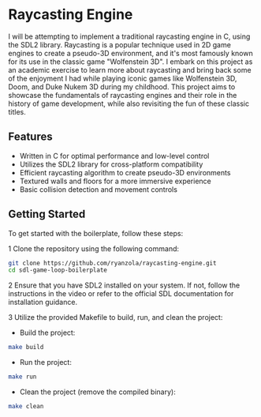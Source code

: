 # Raycasting Engine

I will be attempting to implement a traditional raycasting engine in C, using the SDL2 library. Raycasting is a popular technique used in 2D game engines to create a pseudo-3D environment, and it's most famously known for its use in the classic game "Wolfenstein 3D". I embark on this project as an academic exercise to learn more about raycasting and bring back some of the enjoyment I had while playing iconic games like Wolfenstein 3D, Doom, and Duke Nukem 3D during my childhood. This project aims to showcase the fundamentals of raycasting engines and their role in the history of game development, while also revisiting the fun of these classic titles.

## Features

- Written in C for optimal performance and low-level control
- Utilizes the SDL2 library for cross-platform compatibility
- Efficient raycasting algorithm to create pseudo-3D environments
- Textured walls and floors for a more immersive experience
- Basic collision detection and movement controls

## Getting Started

To get started with the boilerplate, follow these steps:

1 Clone the repository using the following command:

```bash
git clone https://github.com/ryanzola/raycasting-engine.git
cd sdl-game-loop-boilerplate
```

2 Ensure that you have SDL2 installed on your system. If not, follow the instructions in the video or refer to the official SDL documentation for installation guidance.

3 Utilize the provided Makefile to build, run, and clean the project:

- Build the project:

```bash
make build
```

- Run the project:

```bash
make run
```

- Clean the project (remove the compiled binary):

```bash
make clean
```
